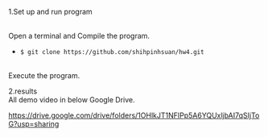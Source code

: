 1.Set up and run program

<br>Open a terminal and Compile the program.<br>
* `$ git clone https://github.com/shihpinhsuan/hw4.git`

<br>Execute the program.<br>


2.results
<br>All demo video in below Google Drive.<br>

https://drive.google.com/drive/folders/1OHlkJT1NFIPp5A6YQUxljbAI7qSIjToG?usp=sharing

